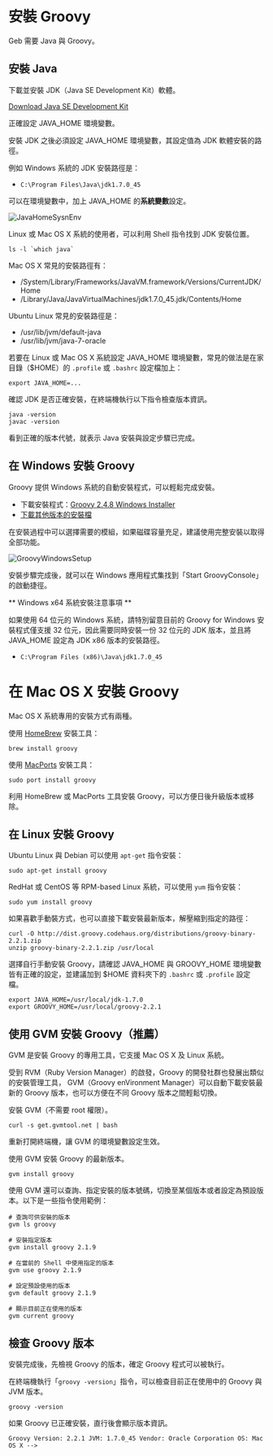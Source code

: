 # 安裝 Groovy

Geb 需要 Java 與 Groovy。

## 安裝 Java

下載並安裝 JDK（Java SE Development Kit）軟體。

[Download Java SE Development Kit](http://www.oracle.com/technetwork/java/javase/downloads/jdk7-downloads-1880260.html)

正確設定 JAVA_HOME 環境變數。

安裝 JDK 之後必須設定 JAVA_HOME 環境變數，其設定值為 JDK 軟體安裝的路徑。

例如 Windows 系統的 JDK 安裝路徑是：

* `C:\Program Files\Java\jdk1.7.0_45`

可以在環境變數中，加上 JAVA_HOME 的**系統變數**設定。

![JavaHomeSysnEnv](windows-javahome-sysenv.png)

Linux 或 Mac OS X 系統的使用者，可以利用 Shell 指令找到 JDK 安裝位置。

    ls -l `which java`

Mac OS X 常見的安裝路徑有：

* /System/Library/Frameworks/JavaVM.framework/Versions/CurrentJDK/Home
* /Library/Java/JavaVirtualMachines/jdk1.7.0_45.jdk/Contents/Home

Ubuntu Linux 常見的安裝路徑是：

* /usr/lib/jvm/default-java
* /usr/lib/jvm/java-7-oracle

若要在 Linux 或 Mac OS X 系統設定 JAVA_HOME 環境變數，常見的做法是在家目錄（$HOME）的 `.profile` 或 `.bashrc` 設定檔加上：

    export JAVA_HOME=...

確認 JDK 是否正確安裝，在終端機執行以下指令檢查版本資訊。

    java -version
    javac -version

看到正確的版本代號，就表示 Java 安裝與設定步驟已完成。

## 在 Windows 安裝 Groovy

Groovy 提供 Windows 系統的自動安裝程式，可以輕鬆完成安裝。

* 下載安裝程式：[Groovy 2.4.8 Windows Installer](https://bintray.com/groovy/Distributions/download_file?file_path=groovy-2.4.8-installer.exe)
* [下載其他版本的安裝檔](https://bintray.com/groovy/Distributions/Windows-Installer)

在安裝過程中可以選擇需要的模組，如果磁碟容量充足，建議使用完整安裝以取得全部功能。

![GroovyWindowsSetup](groovy-windows-setup.png)

安裝步驟完成後，就可以在 Windows 應用程式集找到「Start GroovyConsole」的啟動捷徑。

** Windows x64 系統安裝注意事項 **

如果使用 64 位元的 Windows 系統，請特別留意目前的 Groovy for Windows 安裝程式僅支援 32 位元，因此需要同時安裝一份 32 位元的 JDK 版本，並且將 JAVA_HOME 設定為 JDK x86 版本的安裝路徑。

* `C:\Program Files (x86)\Java\jdk1.7.0_45`

# 在 Mac OS X 安裝 Groovy

Mac OS X 系統專用的安裝方式有兩種。

使用 [HomeBrew](http://brew.sh/) 安裝工具：

    brew install groovy

使用 [MacPorts](http://www.macports.org/) 安裝工具：

    sudo port install groovy

利用 HomeBrew 或 MacPorts 工具安裝 Groovy，可以方便日後升級版本或移除。

## 在 Linux 安裝 Groovy

Ubuntu Linux 與 Debian 可以使用 `apt-get` 指令安裝：

    sudo apt-get install groovy

RedHat 或 CentOS 等 RPM-based Linux 系統，可以使用 `yum` 指令安裝：

    sudo yum install groovy

如果喜歡手動裝方式，也可以直接下載安裝最新版本，解壓縮到指定的路徑：

    curl -O http://dist.groovy.codehaus.org/distributions/groovy-binary-2.2.1.zip
    unzip groovy-binary-2.2.1.zip /usr/local

選擇自行手動安裝 Groovy，請確認 JAVA_HOME 與 GROOVY_HOME 環境變數皆有正確的設定，並建議加到 $HOME 資料夾下的 `.bashrc` 或 `.profile` 設定檔。

    export JAVA_HOME=/usr/local/jdk-1.7.0
    export GROOVY_HOME=/usr/local/groovy-2.2.1

## 使用 GVM 安裝 Groovy（推薦）

GVM 是安裝 Groovy 的專用工具，它支援 Mac OS X 及 Linux 系統。

受到 RVM（Ruby Version Manager）的啟發，Groovy 的開發社群也發展出類似的安裝管理工具， GVM（Groovy enVironment Manager）可以自動下載安裝最新的 Groovy 版本，也可以方便在不同 Groovy 版本之間輕鬆切換。

安裝 GVM（不需要 root 權限）。

    curl -s get.gvmtool.net | bash

重新打開終端機，讓 GVM 的環境變數設定生效。

使用 GVM 安裝 Groovy 的最新版本。

    gvm install groovy

使用 GVM 還可以查詢、指定安裝的版本號碼，切換至某個版本或者設定為預設版本。以下是一些指令使用範例：

    # 查詢可供安裝的版本
    gvm ls groovy

    # 安裝指定版本
    gvm install groovy 2.1.9

    # 在當前的 Shell 中使用指定的版本
    gvm use groovy 2.1.9

    # 設定預設使用的版本
    gvm default groovy 2.1.9

    # 顯示目前正在使用的版本
    gvm current groovy

## 檢查 Groovy 版本

安裝完成後，先檢視 Groovy 的版本，確定 Groovy 程式可以被執行。

在終端機執行「`groovy -version`」指令，可以檢查目前正在使用中的 Groovy 與 JVM 版本。

    groovy -version

如果 Groovy 已正確安裝，直行後會顯示版本資訊。

    Groovy Version: 2.2.1 JVM: 1.7.0_45 Vendor: Oracle Corporation OS: Mac OS X -->
